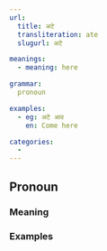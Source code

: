 ```yaml
---
url:
  title: अटे
  transliteration: ate
  slugurl: अटे

meanings:
  - meaning: here

grammar: 
  pronoun

examples:
  - eg: अटे आव
    en: Come here

categories:
  - 
---
```


## Pronoun
### Meaning
<meaning :meanings="meanings" :url="url"></meaning>

### Examples
<eg :eg="examples"></eg>
